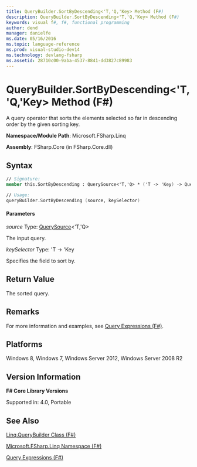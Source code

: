 ```yaml
---
title: QueryBuilder.SortByDescending<'T,'Q,'Key> Method (F#)
description: QueryBuilder.SortByDescending<'T,'Q,'Key> Method (F#)
keywords: visual f#, f#, functional programming
author: dend
manager: danielfe
ms.date: 05/16/2016
ms.topic: language-reference
ms.prod: visual-studio-dev14
ms.technology: devlang-fsharp
ms.assetid: 28710c00-9aba-4537-8841-dd3827c89983
---
```


# QueryBuilder.SortByDescending<'T,'Q,'Key> Method (F#)

A query operator that sorts the elements selected so far in descending order by the given sorting key.

**Namespace/Module Path**: Microsoft.FSharp.Linq

**Assembly**: FSharp.Core (in FSharp.Core.dll)


## Syntax

```fsharp
// Signature:
member this.SortByDescending : QuerySource<'T,'Q> * ('T -> 'Key) -> QuerySource<'T,'Q> when 'Key : (IComparable)

// Usage:
queryBuilder.SortByDescending (source, keySelector)
```

#### Parameters
*source*
Type: [QuerySource](https://msdn.microsoft.com/library/873589c1-c5dc-47d9-8abf-fee7258dfb00)&lt;'T,'Q&gt;


The input query.


*keySelector*
Type: 'T -&gt; 'Key


Specifies the field to sort by.

## Return Value
The sorted query.


## Remarks
For more information and examples, see [Query Expressions (F#)](https://msdn.microsoft.com/library/ff72235c-3ad8-4215-8679-2754484823db).

## Platforms
Windows 8, Windows 7, Windows Server 2012, Windows Server 2008 R2

## Version Information
**F# Core Library Versions**

Supported in: 4.0, Portable

## See Also
[Linq.QueryBuilder Class &#40;F&#35;&#41;](Linq.QueryBuilder-Class-%5BFSharp%5D.md)

[Microsoft.FSharp.Linq Namespace &#40;F&#35;&#41;](Microsoft.FSharp.Linq-Namespace-%5BFSharp%5D.md)

[Query Expressions (F#)](https://msdn.microsoft.com/library/ff72235c-3ad8-4215-8679-2754484823db)

